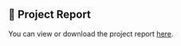 ## 📄 Project Report

You can view or download the project report [here](https://raw.githubusercontent.com/sachin-0203/Encodex/main/Encodex%20Report.pdf).

